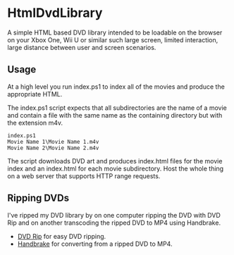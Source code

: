 # HtmlDvdLibrary

A simple HTML based DVD library intended to be loadable on the browser on your Xbox One, Wii U or similar such large screen, limited interaction, large distance between user and screen scenarios.

## Usage

At a high level you run index.ps1 to index all of the movies and produce the appropriate HTML.

The index.ps1 script expects that all subdirectories are the name of a movie and contain a file with the same name as the containing directory but with the extension m4v.

    index.ps1
    Movie Name 1\Movie Name 1.m4v
    Movie Name 2\Movie Name 2.m4v

The script downloads DVD art and produces index.html files for the movie index and an index.html for each movie subdirectory. Host the whole thing on a web server that supports HTTP range requests.

## Ripping DVDs

I've ripped my DVD library by on one computer ripping the DVD with DVD Rip and on another transcoding the ripped DVD to MP4 using Handbrake.

* [DVD Rip](http://lifehacker.com/355281/dvd-rip-automates-one-click-dvd-ripping) for easy DVD ripping.
* [Handbrake](http://lifehacker.com/most-popular-video-converter-handbrake-1206787968) for converting from a ripped DVD to MP4.
